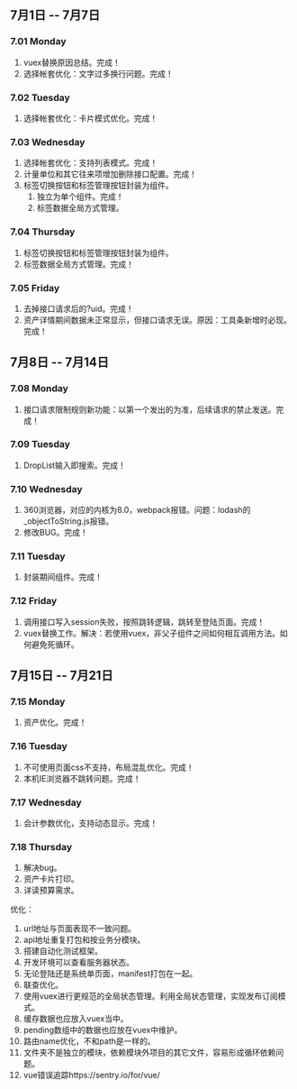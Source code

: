 ## 7月1日 -- 7月7日

### 7.01 Monday
1. vuex替换原因总结。完成！
2. 选择帐套优化：文字过多换行问题。完成！

### 7.02 Tuesday
1. 选择帐套优化：卡片模式优化。完成！

### 7.03 Wednesday
1. 选择帐套优化：支持列表模式。完成！
2. 计量单位和其它往来项增加删除接口配置。完成！
3. 标签切换按钮和标签管理按钮封装为组件。
   1. 独立为单个组件。完成！
   2. 标签数据全局方式管理。

### 7.04 Thursday
1. 标签切换按钮和标签管理按钮封装为组件。
  1. 标签数据全局方式管理。完成！

### 7.05 Friday
1. 去掉接口请求后的?uid。完成！
2. 资产详情期间数据未正常显示，但接口请求无误。原因：工具条新增时必现。完成！

## 7月8日 -- 7月14日

### 7.08 Monday
1. 接口请求限制规则新功能：以第一个发出的为准，后续请求的禁止发送。完成！

### 7.09 Tuesday
1. DropList输入即搜索。完成！

### 7.10 Wednesday
1. 360浏览器，对应的内核为8.0，webpack报错。问题：lodash的_objectToString.js报错。
2. 修改BUG。完成！

### 7.11 Tuesday
1. 封装期间组件。完成！

### 7.12 Friday
1. 调用接口写入session失败，按照跳转逻辑，跳转至登陆页面。完成！
2. vuex替换工作。解决：若使用vuex，非父子组件之间如何相互调用方法。如何避免死循环。

## 7月15日 -- 7月21日

### 7.15 Monday
1. 资产优化。完成！

### 7.16 Tuesday
1. 不可使用页面css不支持，布局混乱优化。完成！
2. 本机IE浏览器不跳转问题。完成！

### 7.17 Wednesday
1. 会计参数优化，支持动态显示。完成！

### 7.18 Thursday
1. 解决bug。
2. 资产卡片打印。
3. 详读预算需求。


优化：
1. url地址与页面表现不一致问题。
1. api地址重复打包和按业务分模块。
1. 搭建自动化测试框架。
1. 开发环境可以查看服务器状态。
1. 无论登陆还是系统单页面，manifest打包在一起。
1. 联查优化。
1. 使用vuex进行更规范的全局状态管理。利用全局状态管理，实现发布订阅模式。
1. 缓存数据也应放入vuex当中。
1. pending数组中的数据也应放在vuex中维护。
1. 路由name优化，不和path是一样的。
1. 文件夹不是独立的模块，依赖模块外项目的其它文件，容易形成循环依赖问题。
1. vue错误追踪https://sentry.io/for/vue/
